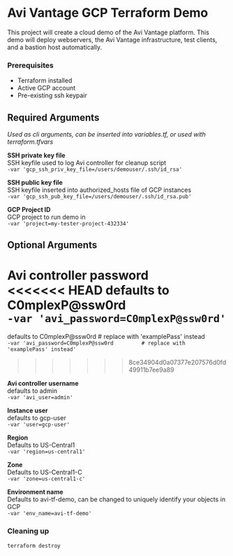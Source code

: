 # Avi Vantage GCP Terraform Demo

This project will create a cloud demo of the Avi Vantage platform.  This demo will deploy webservers, the Avi Vantage infrastructure, test clients, and a bastion host automatically.


### Prerequisites
* Terraform installed
* Active GCP account
* Pre-existing ssh keypair



## Required Arguments
*Used as cli arguments, can be inserted into variables.tf, or used with terraform.tfvars*


**SSH private key file**  
SSH keyfile used to log Avi controller for cleanup script  
```-var 'gcp_ssh_priv_key_file=/users/demouser/.ssh/id_rsa'```  

**SSH public key file**  
SSH keyfile inserted into authorized_hosts file of GCP instances   
```-var 'gcp_ssh_pub_key_file=/users/demouser/.ssh/id_rsa.pub'```  

**GCP Project ID**  
GCP project to run demo in  
```-var 'project=my-tester-project-432334'```
  
## Optional Arguments  

**Avi controller password**  
<<<<<<< HEAD
defaults to C0mplexP@ssw0rd  
```-var 'avi_password=C0mplexP@ssw0rd'```
=======
defaults to C0mplexP@ssw0rd         # replace with 'examplePass' instead  
```-var 'avi_password=C0mplexP@ssw0rd         # replace with 'examplePass' instead'```
>>>>>>> 8ce34904d0a07377e207576d0fd49911b7ee9a89

**Avi controller username**  
defaults to admin  
```-var 'avi_user=admin'```

**Instance user**  
defaults to gcp-user  
```-var 'user=gcp-user'```

**Region**  
Defaults to US-Central1  
```-var 'region=us-central1'```

**Zone**  
Defaults to US-Central1-C  
```-var 'zone=us-central1-c'```

**Environment name**  
Defaults to avi-tf-demo, can be changed to uniquely identify your objects in GCP  
```-var 'env_name=avi-tf-demo'```



### Cleaning up  
```terraform destroy```